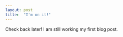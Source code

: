 ```yaml
---
layout: post
title:  "I'm on it!"
---
```


Check back later! I am still working my first blog post.
